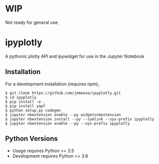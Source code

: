 WIP
===
Not ready for general use.

ipyplotly
=========

A pythonic plotly API and ipywidget for use in the Jupyter Notebook

Installation
------------

For a development installation (requires npm),

    $ git clone https://github.com/jmmease/ipyplotly.git
    $ cd ipyplotly
    $ pip install -e .
    $ pip install yapf
    $ python setup.py codegen
    $ jupyter nbextension enable --py widgetsnbextension
    $ jupyter nbextension install --py --symlink --sys-prefix ipyplotly
    $ jupyter nbextension enable --py --sys-prefix ipyplotly

Python Versions
---------------
 - Usage requires Python >= 3.5
 - Development requires Python >= 3.6
